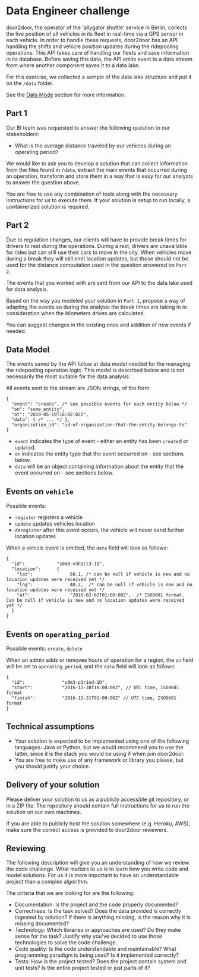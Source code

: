 # Data Engineer challenge

door2door, the operator of the 'allygator shuttle' service in Berlin, collects the live position of all vehicles in its fleet in real-time via a GPS sensor in each vehicle. In order to handle these requests, door2door has an API handling the shifts and vehicle position updates during the ridepooling operations. This API takes care of handling our fleets and save information in its database. Before saving this data, the API emits event to a data stream from where another component saves it to a data lake.

For this exercise, we collected a sample of the data lake structure and put it on the `/data` folder.


See the [Data Mode](#data-model) section for more information.


## Part 1

Our BI team was requested to answer the following question to our stakeholders:

* What is the average  distance traveled by our vehicles during an operating period?

We would like to ask you to develop a solution that can collect information from the files found in `/data`, extract the main events that occurred during an operation, transform and store them in a way that is easy for our analysts to answer the question above.

You are free to use any combination of tools along with the necessary instructions for us to execute them. If your solution is setup to run locally, a containerized solution is required.


## Part 2

Due to regulation changes, our clients will have to provide break times for drivers to rest during the operations. During a rest, drivers are unavailable for rides but can still use their cars to move in the city. When vehicles move during a break they will still emit location updates, but those should not be used for the distance computation used in the question answered on `Part 2`.

The events that you worked with are sent from our API to the data lake used for data analysis.

Based on the way you modeled your solution in `Part 1`, propose a way of adapting the events so during the analysis the break times are taking in to consideration when the kilometers driven are calculated.

You can suggest changes in the existing ones and addition of new events if needed.


## Data Model

The events saved by the API follow at data model needed for the managing the ridepooling operation logic. This model is described below and is not necessarily the most suitable for the data analysis.

All events sent to the stream are JSON strings, of the form:

```json5
{
  "event": "create", /* see possible events for each entity below */
  "on": "some_entity",
  "at": "2019-05-19T16:02:02Z",
  "data": { /* ... */ },
  "organization_id": "id-of-organization-that-the-entity-belongs-to"
}
```

- `event` indicates the type of event - either an entity has been `create`d or `update`d.
- `on` indicates the entity type that the event occurred on - see sections below.
- `data` will be an object containing information about the entity that the event occurred on - see sections below.


## Events on `vehicle`

Possible events:
- `register` registers a vehicle
- `update` updates vehicles location
- `deregister` after this event occurs, the vehicle will never send further location updates .

When a vehicle event is emitted, the `data` field will look as follows:

```json5
{
  "id":            "s0m3-v3h1cl3-1D",
  "location":      {
    "lat":              50.1, /* can be null if vehicle is new and no location updates were received yet */
    "lng":              40.2,  /* can be null if vehicle is new and no location updates were received yet */
    "at":               "2016-02-02T01:00:00Z",  /* ISO8601 format. Can be null if vehicle is new and no location updates were received yet */
  }
}
```

## Events on `operating_period`

Possible events: `create`, `delete`

When an admin adds or removes hours of operation for a region, the `on` field will be set to `operating_period`, and the `data` field will look as follows:

```json5
{
  "id":              "s0m3-p3r1od-1D",
  "start":           "2016-12-30T18:00:00Z", // UTC time, ISO8601 format
  "finish":          "2016-12-31T02:00:00Z" // UTC time, ISO8601 format
}
```


## Technical assumptions

* Your solution is expected to be implemented using one of the following languages: Java or Python, but we would recommend you to use the latter, since it is the stack you would be using if when join door2door.
* You are free to make use of any framework or library you please, but you should justify your choice.


## Delivery of your solution

Please deliver your solution to us as a publicly accessible git repository, or in a ZIP file. The repository should contain full instructions for us to run the solution on our own machines.

If you are able to publicly host the solution somewhere (e.g. Heroku, AWS), make sure the correct access is provided to door2door reviewers.

## Reviewing

The following description will give you an understanding of how we review the code challenge. What matters to us is to learn how you write code and model solutions. For us it is more important to have an understandable project than a complex algorithm.

The criteria that we are looking for are the following:

- Documentation: Is the project and the code properly documented?
- Correctness: Is the task solved? Does the data provided is correctly ingested by solution? If there is anything missing, is the reason why it is missing documented?
- Technology: Which libraries or approaches are used? Do they make sense for the task? Justify why you've decided to use those technologies to solve the code challenge.
- Code quality: Is the code understandable and maintainable? What programming paradigm is being used? Is it implemented correctly?
- Tests: How is the project tested? Does the project contain system and unit tests? Is the entire project tested or just parts of it?
